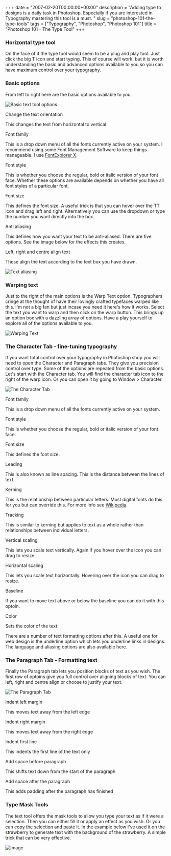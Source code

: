 +++
date = "2007-02-20T00:00:00+00:00"
description = "Adding type to designs is a daily task in Photoshop. Especially if you are interested in Typography mastering this tool is a must. "
slug = "photoshop-101-the-type-tools"
tags = ["Typography", "Photoshop", "Photoshop 101"]
title = "Photoshop 101 - The Type Tool"
+++

### Horizontal type tool

On the face of it the type tool would seem to be a plug and play tool. Just
click the big T icon and start typing. This of course will work, but it is worth
understanding the basic and advanced options available to you so you can have
maximum control over your typography.

### Basic options

From left to right here are the basic options available to you.

![Basic text tool options](/images/articles/text_tool_options.jpg "Basic text tool options")

Change the text orientation

This changes the text from horizontal to vertical.

Font family

This is a drop down menu of all the fonts currently active on your system. I
recommend using some Font Management Software to keep things manageable. I use
[FontExplorer X](http://www.linotype.com/fontexplorerX).

Font style

This is whether you choose the regular, bold or italic version of your font
face. Whether these options are available depends on whether you have all font
styles of a particular font.

Font size

This defines the font size. A useful trick is that you can hover over the TT
icon and drag left and right. Alternatively you can use the dropdown or type the
number you want directly into the box.

Anti aliasing

This defines how you want your text to be anti-aliased. There are five options.
See the image below for the effects this creates.

Left, right and centre align text

These align the text according to the text box you have drawn.

![Text aliasing](/images/articles/text-options.png "Text aliasing")

### Warping text

Just to the right of the main options is the Warp Text option. Typographers
cringe at the thought of have their lovingly crafted typefaces warped like this.
I'm not a big fan but just incase you need it here's how it works. Select the
text you want to warp and then click on the warp button. This brings up an
option box with a dazzling array of options. Have a play yourself to explore all
of the options available to you.

![Warping Text](/images/articles/text_warp.jpg "Warping text")

### The Character Tab - fine-tuning typography

If you want total control over your typography in Photoshop shop you will need
to open the Character and Paragraph tabs. They give you precision control over
type. Some of the options are repeated from the basic options. Let's start with
the Character tab. You will find the character tab icon to the right of the warp
icon. Or you can open it by going to Window > Character.

![The Character Tab](/images/articles/character_tab.jpg "The Character Tab")

Font family

This is a drop down menu of all the fonts currently active on your system.

Font style

This is whether you choose the regular, bold or italic version of your font
face.

Font size

This defines the font size.

Leading

This is also known as line spacing. This is the distance between the lines of
text.

Kerning

This is the relationship between particular letters. Most digital fonts do this
for you but can override this. For more info see
[Wikipedia](http://en.wikipedia.org/wiki/Kerning).

Tracking

This is similar to kerning but applies to text as a whole rather than
relationships between individual letters.

Vertical scaling

This lets you scale text vertically. Again if you hover over the icon you can
drag to resize.

Horizontal scaling

This lets you scale text horizontally. Hovering over the icon you can drag to
resize.

Baseline

If you want to move text above or below the baseline you can do it with this
optoin.

Color

Sets the color of the text

There are a number of text formatting options after this. A useful one for web
design is the underline option which lets you underline links in designs. The
language and aliasing options are also available here.

### The Paragraph Tab - Formatting text

Finally the Paragraph tab lets you position blocks of text as you wish. The
first row of optoins give you full control over aligning blocks of text. You can
left, right and centre align or choose to justify your text.

![The Paragraph Tab](/images/articles/paragraph_tab.jpg "The Paragraph Tab")

Indent left margin

This moves text away from the left edge

Indent right margin

This moves text away from the right edge

Indent first line

This indents the first line of the text only

Add space before paragraph

This shifts text down from the start of the paragraph

Add space after the paragraph

This adds padding after the paragraph has finished

### Type Mask Tools

The text tool offers the mask tools to allow you type your text as if it were a
selection. Then you can either fill it or apply an effect as you wish. Or you
can copy the selection and paste it. In the example below I've used it on the
strawberry to generate text with the background of the strawberry. A simple
trick that can be very effective.

![image](/images/articles/text_mask.jpg)
